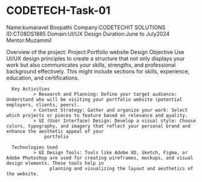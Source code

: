 # CODETECH-Task-01

Name:kumaravel Boopathi
Company:CODETECHIT SOLUTIONS
ID:CT08DS1885
Domain:UI/UX Design
Duration:June to July2024
Mentor:Muzammil

Overview of the project:
      Project:Portfolio website Design
      Objective
       Use UI/UX design principles to create a structure that not only displays your work but also communicates your skills, strengths, and professional background effectively. 
       This might include sections for skills, experience, education, and certifications.

      Key Activities
              > Research and Planning: Define your target audience: Understand who will be visiting your portfolio website (potential employers, clients, peers).
              > Content Strategy: Gather and organize your work: Select which projects or pieces to feature based on relevance and quality.
              > UI (User Interface) Design: Develop a visual style: Choose colors, typography, and imagery that reflect your personal brand and enhance the aesthetic appeal of your 
                  portfolio

      Technologies Used
              > UI Design Tools: Tools like Adobe XD, Sketch, Figma, or Adobe Photoshop are used for creating wireframes, mockups, and visual design elements. These tools help in 
                    planning and visualizing the layout and aesthetics of the website.
